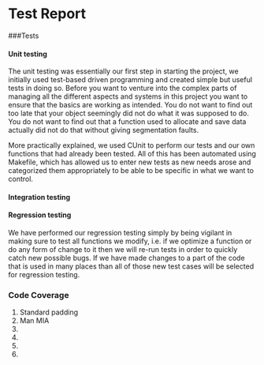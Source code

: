 # Test Report 

<!-- In the file proj/test_report.md, explain how you are testing your project on three levels: -->
###Tests

#### Unit testing
The unit testing was essentially our first step in starting the project, we initially used test-based driven programming and created simple but useful tests in doing so. Before you want to venture into the complex parts of managing all the different aspects and systems in this project you want to ensure that the basics are working as intended. You do not want to find out too late that your object seemingly did not do what it was supposed to do. You do not want to find out that a function used to allocate and save data actually did not do that without giving segmentation faults. 

More practically explained, we used CUnit to perform our tests and our own functions that had already been tested. All of this has been automated using Makefile, which has allowed us to enter new tests as new needs arose and categorized them appropriately to be able to be specific in what we want to control. 

#### Integration testing
<!-- TODO: -->
<!-- Nyttjandet av systemet? Hur gör vi detta automatiskt? Hur visar vi det här utan ett genomförande IRL? Automatisering? -->

#### Regression testing
We have performed our regression testing simply by being vigilant in making sure to test all functions we modify, i.e. if we optimize a function or do any form of change to it then we will re-run tests in order to quickly catch new possible bugs. If we have made changes to a part of the code that is used in many places than all of those new test cases will be selected for regression testing. 
<!-- TODO?: Automation? -->

### Code Coverage
<!-- TODO: -->
<!-- _Nummer i excel -> Skapa diagram -> Lägg in bild här + presenation_ -->

<!-- Include a graphical overview of the code coverage. You should make every effort to get 100% code and branch coverage. For every statement or branch that you have not tested, you must include a motivation for why that is and an argument for why the untested code/branch is correct. -->

<!-- List your 6 most nasty bugs by linking to their issue pages on GitHub. -->
1. Standard padding 
2. Man MIA 
3. 
4. 
5. 
6. 
<!-- This file, together with the GitHub issue log, should convince the examiner that you pass Y69.

Viktiga saker:
    gcov
        "You should make every effort to get 100% code and branch coverage. For every statement or branch that you have not tested, you must include a motivation for why that is and an argument for why the untested code/branch is correct." -->